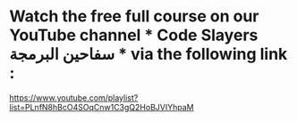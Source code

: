 # Watch the free full course on our YouTube channel * Code Slayers سفاحين البرمجة * via the following link :

https://www.youtube.com/playlist?list=PLnfN8hBcO4SOqCnw1C3gQ2HoBJVIYhpaM
